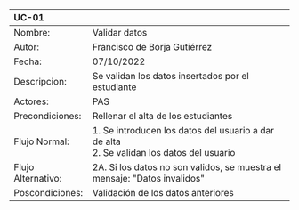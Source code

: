 | UC-01 ||
|:------------|:----------------|
| Nombre: | Validar datos |
| Autor: | Francisco de Borja Gutiérrez |
| Fecha: | 07/10/2022 |
|Descripcion:|Se validan los datos insertados por el estudiante|
| Actores:| PAS |
| Precondiciones:| Rellenar el alta de los estudiantes |
| Flujo Normal:| 1. Se introducen los datos del usuario a dar de alta <br>2. Se validan los datos del usuario |
| Flujo Alternativo:| 2A. Si los datos no son validos, se muestra el mensaje: "Datos invalidos" |
| Poscondiciones:| Validación de los datos anteriores |

